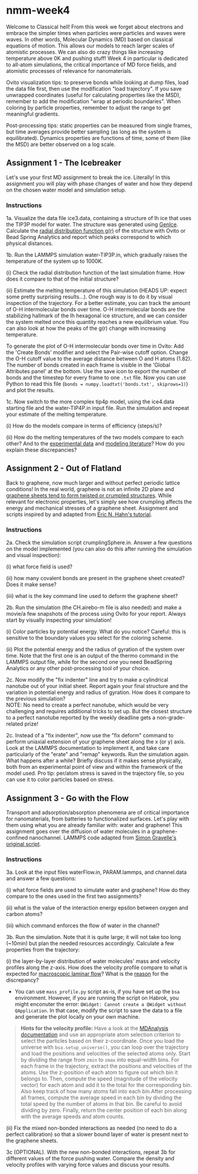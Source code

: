 # nmm-week4

Welcome to Classical hell! From this week we forget about electrons and embrace the simpler times when particles were particles and waves were waves. In other words, Molecular Dynamics (MD) based on classical equations of motion. This allows our models to reach larger scales of atomistic processes. We can also do crazy things like increasing temperature above 0K and pushing stuff! Week 4 in particular is dedicated to all-atom simulations, the critical importance of MD force fields, and atomistic processes of relevance for nanomaterials.

Ovito visualization tips: to preserve bonds while looking at dump files, load the data file first, then use the modification "load trajectory". If you save unwrapped coordinates (useful for calculating properties like the MSD), remember to add the modification "wrap at periodic boundaries". When coloring by particle properties, remember to adjust the range to get meaningful gradients.

Post-processing tips: static properties can be measured from single frames, but time averages provide better sampling (as long as the system is equilibrated). Dynamics properties are functions of time, some of them (like the MSD) are better observed on a log scale. 

## Assignment 1 - The Icebreaker

Let's use your first MD assignment to break the ice. Literally! In this assignment you will play with phase changes of water and how they depend on the chosen water model and simulation setup.

### Instructions

1a. Visualize the data file ice3.data, containing a structure of Ih ice that uses the TIP3P model for water. The structure was generated using [GenIce](https://github.com/vitroid/GenIce). Calculate the [radial distribution function g(r)](https://en.wikipedia.org/wiki/Radial_distribution_function) of the structure with Ovito or Bead Spring Analytics and report which peaks correspond to which physical distances. 

1b. Run the LAMMPS simulation water-TIP3P.in, which gradually raises the temperature of the system up to 1000K.

(i) Check the radial distribution function of the last simulation frame. How does it compare to that of the initial structure?

(ii) Estimate the melting temperature of this simulation (HEADS UP: expect some pretty surprising results...). One rough way is to do it by visual inspection of the trajectory. For a better estimate, you can track the amount of O-H intermolecular bonds over time. O-H intermolecular bonds are the stabilizing hallmark of the Ih hexagonal ice structure, and we can consider the system melted once this quantity reaches a new equilibrium value. You can also look at how the peaks of the g(r) change with increasing temperature.

To generate the plot of O-H intermolecular bonds over time in Ovito: Add the 'Create Bonds' modifier and select the Pair-wise cutoff option. Change the O-H cutoff value to the average distance between O and H atoms (1.82). The number of bonds created in each frame is visible in the 'Global Attributes panel' at the bottom. Use the save icon to export the number of bonds and the timestep for every frame to one `.txt` file. Now you can use Python to read this file (`bonds = numpy.loadtxt('bonds.txt', skiprows=1)`) and plot the results.

1c. Now switch to the more complex tip4p model, using the ice4.data starting file and the water-TIP4P.in input file. Run the simulation and repeat your estimate of the melting temperature.

(i) How do the models compare in terms of efficiency (steps/s)?

(ii) How do the melting temperatures of the two models compare to each other? And to the [experimental data](https://sciencenotes.org/melting-point-of-water-in-celsius-fahrenheit-and-kelvin/) and [modeling literature](https://pubs.aip.org/aip/jcp/article/122/11/114507/929655)?
How do you explain these discrepancies?


## Assignment 2 - Out of Flatland

Back to graphene, now much larger and without perfect periodic lattice conditions! In the real world, graphene is not an infinite 2D plane and [graphene sheets tend to form twisted or crumpled structures](https://doi.org/10.1016/j.mattod.2015.10.002). While relevant for electronic properties, let's simply see how crumpling affects the energy and mechanical stresses of a graphene sheet. 
Assignment and scripts inspired by and adapted from [Eric N. Hahn's tutorial](https://www.ericnhahn.com/tutorials/lammps-tutorials/crumpled-graphene).

### Instructions

2a. Check the simulation script crumplingSphere.in. Answer a few questions on the model implemented (you can also do this after running the simulation and visual inspection):

(i) what force field is used?

(ii) how many covalent bonds are present in the graphene sheet created? Does it make sense?

(iii) what is the key command line used to deform the graphene sheet?

2b. Run the simulation (the CH.airebo-m file is also needed) and make a movie/a few snapshots of the process using Ovito for your report. Always start by visually inspecting your simulation! 

(i) Color particles by potential energy. What do you notice? Careful: this is sensitive to the boundary values you select for the coloring scheme.

(ii) Plot the potential energy and the radius of gyration of the system over time. Note that the first one is an output of the thermo command in the LAMMPS output file, 
     while for the second one you need BeadSpring Analytics or any other post-processing tool of your choice. 

2c. Now modify the "fix indenter" line and try to make a cylindrical nanotube out of your initial sheet. 
    Report again your final structure and the variation in potential energy and radius of gyration. How does it compare to the previous simulation?     
    NOTE: No need to create a perfect nanotube, which would be very challenging and requires additional tricks to set up. But the closest structure to a perfect nanotube reported by the weekly deadline gets a non-grade-related prize!

2c. Instead of a "fix indenter", now use the "fix deform" command to perform uniaxial extension of your graphene sheet along the x (or y) axis. 
    Look at the LAMMPS documentation to implement it, and take care particularly of the "erate" and "remap" keywords. 
    Run the simulation again. What happens after a while? Briefly discuss if it makes sense physically, both from an experimental point of view and within the framework of the model used. 
    Pro tip: per/atom stress is saved in the trajectory file, so you can use it to color particles based on stress.

## Assignment 3 - Go with the Flow

Transport and adsorption/absorption phenomena are of critical importance for nanomaterials, from batteries to functionalized surfaces. Let's play with them using what you are already familiar with: water and graphene! This assignment goes over the diffusion of water molecules in a graphene-confined nanochannel. LAMMPS code adapted from [Simon Gravelle's original script](https://github.com/simongravelle/lammps-input-files/tree/main/inputs/water-in-graphene-slit).

### Instructions

3a. Look at the input files waterFlow.in, PARAM.lammps, and channel.data and answer a few questions:

(i) what force fields are used to simulate water and graphene? How do they compare to the ones used in the first two assignments?

(ii) what is the value of the interaction energy epsilon between oxygen and carbon atoms?

(iii) which command enforces the flow of water in the channel?

3b. Run the simulation. Note that it is quite large; it will not take too long (~10min) but plan the needed resources accordingly. 
Calculate a few properties from the trajectory: 


(i) the layer-by-layer distribution of water molecules' mass and velocity profiles along the z-axis. How does the velocity profile compare to what is expected for [macroscopic laminar flow](http://hyperphysics.phy-astr.gsu.edu/hbase/pfric.html)? What is the [reason](https://doi.org/10.1016/j.apsusc.2022.154477) for the discrepancy?

* You can use `mass_profile.py` script as-is, if you have set up the `bsa` environment. However, if you are running the script on Habrok, you might enconuter the error: `QWidget: Cannot create a QWidget without QApplication`. In that case, modify the script to save the data to a file and generate the plot locally on your own machine.

> **Hints for the velocity profile:** Have a look at the [MDAnalysis documentation](https://userguide.mdanalysis.org/stable/selections.html) and use an appropriate atom selection criterion to select the particles based on their z-coordinate. Once you load the universe with `bsa.setup_universe()`, you can loop over the trajectory and load the positions and velocities of the selected atoms only. Start by dividing the range from `zmin` to `zmax` into equal-width bins. For each frame in the trajectory, extract the positions and velocities of the atoms. Use the z-position of each atom to figure out which bin it belongs to. Then, compute the speed (magnitude of the velocity vector) for each atom and add it to the total for the corresponding bin. Also keep track of how many atoms fall into each bin.After processing all frames, compute the average speed in each bin by dividing the total speed by the number of atoms in that bin. Be careful to avoid dividing by zero. Finally, return the center position of each bin along with the average speeds and atom counts.

(ii) Fix the mixed non-bonded interactions as needed (no need to do a perfect calibration) so that a slower bound layer of water is present next to the graphene sheets. 

3c (OPTIONAL). With the new non-bonded interactions, repeat 3b for different values of the force pushing water. Compare the density and velocity profiles with varying force values and discuss your results.
